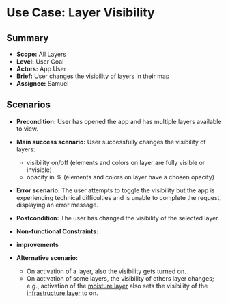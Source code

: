 # Use Case: Layer Visibility

## Summary

- **Scope:** All Layers
- **Level:** User Goal
- **Actors:** App User
- **Brief:** User changes the visibility of layers in their map
- **Assignee:** Samuel

## Scenarios

- **Precondition:**
  User has opened the app and has multiple layers available to view.
- **Main success scenario:**
  User successfully changes the visibility of layers:
  - visibility on/off (elements and colors on layer are fully visible or invisible)
  - opacity in % (elements and colors on layer have a chosen opacity)
- **Error scenario:**
  The user attempts to toggle the visibility but the app is experiencing technical difficulties and is unable to complete the request, displaying an error message.
- **Postcondition:**
  The user has changed the visibility of the selected layer.
- **Non-functional Constraints:**

- **improvements**
- **Alternative scenario:**
  - On activation of a layer, also the visibility gets turned on.
  - On activation of some layers, the visibility of others layer changes; e.g.,
    activation of the [moisture layer](moisture_layer.md) also sets the visibility of the [infrastructure layer](layers/infrastructure_layer.md) to on.
